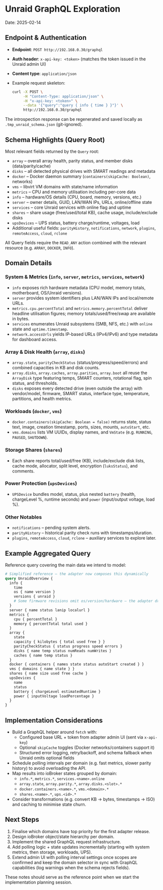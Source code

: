 # Unraid GraphQL Exploration

Date: 2025-02-14

## Endpoint & Authentication

- **Endpoint**: `POST http://192.168.0.30/graphql`
- **Auth header**: `x-api-key: <token>` (matches the token issued in the Unraid admin UI)
- **Content type**: `application/json`
- Example request skeleton:

  ```bash
  curl -X POST \
       -H "Content-Type: application/json" \
       -H "x-api-key: <token>" \
       --data '{"query":"query { info { time } }"}' \
       http://192.168.0.30/graphql
  ```

The introspection response can be regenerated and saved locally as `.tmp_unraid_schema.json` (git-ignored).

## Schema Highlights (Query Root)

Most relevant fields returned by the `Query` root:

- `array` – overall array health, parity status, and member disks (data/parity/cache)
- `disks` – all detected physical drives with SMART readings and metadata
- `docker` – Docker daemon summary (`containers(skipCache: Boolean)`, networks)
- `vms` – libvirt VM domains with state/name information
- `metrics` – CPU and memory utilisation including per-core data
- `info` – hardware/OS details (CPU, board, memory, versions, etc.)
- `server` – owner details, GUID, LAN/WAN IPs, URLs, online/offline state
- `services` – core Unraid services with online flag and uptime
- `shares` – share usage (free/used/total KB), cache usage, include/exclude disks
- `upsDevices` – UPS status, battery charge/runtime, voltages, load
- Additional useful fields: `parityHistory`, `notifications`, `network`, `plugins`, `remoteAccess`, `cloud`, `rclone`

All Query fields require the `READ_ANY` action combined with the relevant resource (e.g. `ARRAY`, `DOCKER`, `INFO`).

## Domain Details

### System & Metrics (`info`, `server`, `metrics`, `services`, `network`)

- `info` exposes rich hardware metadata (CPU model, memory totals, motherboard, OS/Unraid versions).
- `server` provides system identifiers plus LAN/WAN IPs and local/remote URLs.
- `metrics.cpu.percentTotal` and `metrics.memory.percentTotal` deliver headline utilisation figures; memory totals/used/free/swap are available in bytes.
- `services` enumerates Unraid subsystems (SMB, NFS, etc.) with `online` state and `uptime.timestamp`.
- `network.accessUrls` yields IP-based URLs (IPv4/IPv6) and type metadata for dashboard access.

### Array & Disk Health (`array`, `disks`)

- `array.state`, `parityCheckStatus` (status/progress/speed/errors) and combined capacities in KB and disk counts.
- `array.disks`, `array.caches`, `array.parities`, `array.boot` all reuse the `ArrayDisk` type featuring temps, SMART counters, rotational flag, spin status, and thresholds.
- `disks` exposes every detected drive (even outside the array) with vendor/model, firmware, SMART status, interface type, temperature, partitions, and health metrics.

### Workloads (`docker`, `vms`)

- `docker.containers(skipCache: Boolean = false)` returns state, status text, image, creation timestamp, ports, sizes, mounts, `autoStart`, etc.
- `vms.domains` lists VM UUIDs, display names, and `VmState` (e.g. `RUNNING`, `PAUSED`, `SHUTDOWN`).

### Storage Shares (`shares`)

- Each share reports total/used/free (KB), include/exclude disk lists, cache mode, allocator, split level, encryption (`luksStatus`), and comments.

### Power Protection (`upsDevices`)

- `UPSDevice` bundles model, status, plus nested `battery` (health, chargeLevel %, runtime seconds) and `power` (input/output voltage, load %).

### Other Notables

- `notifications` – pending system alerts.
- `parityHistory` – historical parity check runs with timestamps/duration.
- `plugins`, `remoteAccess`, `cloud`, `rclone` – auxiliary services to explore later.

## Example Aggregated Query

Reference query covering the main data we intend to model:

```graphql
# Simplified reference – the adapter now composes this dynamically
query UnraidOverview {
  info {
    time
    os { name version }
    versions { unraid }
    # Some firmware revisions omit os/version/hardware – the adapter drops them on 400 errors
  }
  server { name status lanip localurl }
  metrics {
    cpu { percentTotal }
    memory { percentTotal total used }
  }
  array {
    state
    capacity { kilobytes { total used free } }
    parityCheckStatus { status progress speed errors }
    disks { name temp status numReads numWrites }
    caches { name temp status }
  }
  docker { containers { names state status autoStart created } }
  vms { domains { name state } }
  shares { name size used free cache }
  upsDevices {
    name
    status
    battery { chargeLevel estimatedRuntime }
    power { inputVoltage loadPercentage }
  }
}
```

## Implementation Considerations

- Build a GraphQL helper around `fetch` with:
  - Configured base URL + token from adapter admin UI (sent via `x-api-key`)
  - Optional `skipCache` toggles (Docker networks/containers support it)
  - Structured error logging, retry/backoff, and schema fallback when Unraid omits optional fields
- Schedule polling intervals per domain (e.g. fast metrics, slower parity history) to avoid overloading the API.
- Map results into ioBroker states grouped by domain:
  - `info.*`, `metrics.*`, `services.<name>.online`
  - `array.state`, `array.parity.*`, `array.disks.<slot>.*`
  - `docker.containers.<name>.*`, `vms.<domain>.*`
  - `shares.<name>.*`, `ups.<id>.*`
- Consider transformations (e.g. convert KB → bytes, timestamps → ISO) and caching to minimise state churn.

## Next Steps

1. Finalise which domains have top priority for the first adapter release.
2. Design ioBroker object/state hierarchy per domain.
3. Implement the shared GraphQL request infrastructure.
4. Add polling logic + state updates incrementally (starting with system metrics, then storage, workloads, UPS).
5. Extend admin UI with polling interval settings once scopes are confirmed and keep the domain selector in sync with GraphQL capabilities (log warnings when the schema rejects fields).

These notes should serve as the reference point when we start the implementation planning session.
